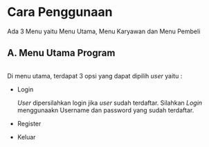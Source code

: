 # Cara Penggunaan
Ada 3 Menu yaitu Menu Utama, Menu Karyawan dan Menu Pembeli

## A. Menu Utama Program
<div style="text-align: center;">
  <img width="100%"(https://github.com/PA-B23-KELOMPOK-6/PA-B23-KELOMPOK6/assets/144969459/b439d5a9-d13a-4d2c-97d7-80c13da1e7e1)/>
</div>

Di menu utama,  terdapat 3 opsi yang dapat dipilih _user_ yaitu :
- Login

  _User_ dipersilahkan login jika _user_ sudah terdaftar. Silahkan _Login_ menggunaakn Username dan password yang sudah terdaftar.
  
- Register
- Keluar

